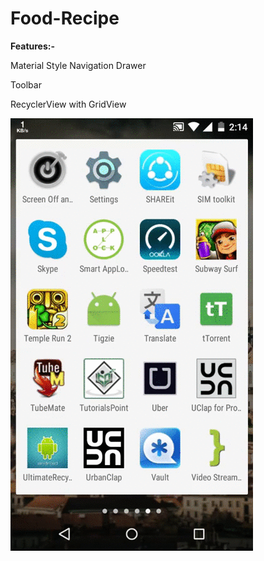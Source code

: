 # Food-Recipe
<b>Features:-</b>

 Material Style Navigation Drawer
 
  Toolbar
 
 RecyclerView with GridView
 
 ![alt tag](https://github.com/rishabhtanwar/Food-Recipe/blob/master/food.gif)
